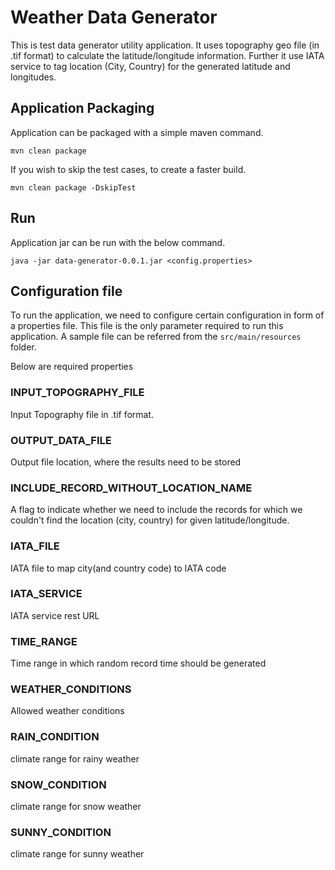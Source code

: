 # Weather Data Generator

This is test data generator utility application. It uses topography geo file (in .tif format) to calculate the latitude/longitude information. Further it use IATA service to tag location (City, Country) for the generated latitude and longitudes.

## Application Packaging 

Application can be packaged with a simple maven command.

```
mvn clean package
```

If you wish to skip the test cases, to create a faster build.

```
mvn clean package -DskipTest
```

## Run

Application jar can be run with the below command.

```
java -jar data-generator-0.0.1.jar <config.properties>
```

## Configuration file

To run the application, we need to configure certain configuration in form of a properties file. This file is the only parameter required to run this application. A sample file can be referred from the `src/main/resources` folder.

Below are required properties

###  INPUT_TOPOGRAPHY_FILE
Input Topography file in .tif format.

### OUTPUT_DATA_FILE
Output file location, where the results need to be stored

### INCLUDE_RECORD_WITHOUT_LOCATION_NAME
A flag to indicate whether we need to include the records for which we couldn't find the location (city, country) for given latitude/longitude.

### IATA_FILE
IATA file to map city(and country code) to IATA code

### IATA_SERVICE
IATA service rest URL

### TIME_RANGE
Time range in which random record time should be generated

### WEATHER_CONDITIONS
Allowed weather conditions

### RAIN_CONDITION
climate range for rainy weather

### SNOW_CONDITION
climate range for snow weather

### SUNNY_CONDITION
climate range for sunny weather
